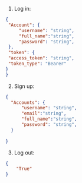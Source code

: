 1. Log in:
 ``` json
{
  "Account": {
      "username": "string",
      "full_name":"string",
      "password": "string",
  },
  "token": {
  "access_token": "string",
  "token_type": "Bearer"
 }
}
```




2. Sign up:
```json
{
  "Accounts": {
      "username": "string",
      "email":"string",
      "full_name":"string",
      "password": "string",
  }
    
}
```


3. Log out: 
```json
{
    "True"
}
```
